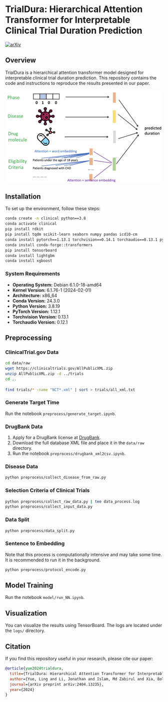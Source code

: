 # TrialDura: Hierarchical Attention Transformer for Interpretable Clinical Trial Duration Prediction

[![arXiv](https://img.shields.io/badge/arXiv-2404.13235-b31b1b.svg)](https://arxiv.org/abs/2404.13235)

## Overview

TrialDura is a hierarchical attention transformer model designed for interpretable clinical trial duration prediction. This repository contains the code and instructions to reproduce the results presented in our paper.

![Overview](overview.png)

## Installation

To set up the environment, follow these steps:

```bash
conda create -n clinical python==3.8
conda activate clinical
pip install rdkit
pip install tqdm scikit-learn seaborn numpy pandas icd10-cm
conda install pytorch==1.13.1 torchvision==0.14.1 torchaudio==0.13.1 pytorch-cuda=11.7 -c pytorch -c nvidia
conda install conda-forge::transformers
pip install tensorboard
conda install lightgbm
conda install xgboost
```

### System Requirements

- **Operating System:** Debian 6.1.0-18-amd64
- **Kernel Version:** 6.1.76-1 (2024-02-01)
- **Architecture:** x86_64
- **Conda Version:** 24.3.0
- **Python Version:** 3.8.19
- **PyTorch Version:** 1.12.1
- **Torchvision Version:** 0.13.1
- **Torchaudio Version:** 0.12.1

## Preprocessing

### ClinicalTrial.gov Data

```bash
cd data/raw
wget https://clinicaltrials.gov/AllPublicXML.zip
unzip AllPublicXML.zip -d ../trials
cd ..

find trials/* -name "NCT*.xml" | sort > trials/all_xml.txt
```

### Generate Target Time

Run the notebook `preprocess/generate_target.ipynb`.

### DrugBank Data

1. Apply for a DrugBank license at [DrugBank](https://go.drugbank.com/releases/latest).
2. Download the full database XML file and place it in the `data/raw` directory.
3. Run the notebook `preprocess/drugbank_xml2csv.ipynb`.

### Disease Data

```bash
python preprocess/collect_disease_from_raw.py
```

### Selection Criteria of Clinical Trials

```bash
python preprocess/collect_raw_data.py | tee data_process.log
python preprocess/collect_input_data.py
```

### Data Split

```bash
python preprocess/data_split.py
```

### Sentence to Embedding

Note that this process is computationally intensive and may take some time. It is recommended to run it in the background.

```bash
python preprocess/protocol_encode.py
```

## Model Training

Run the notebook `model/run_NN.ipynb`.

## Visualization

You can visualize the results using TensorBoard. The logs are located under the `logs/` directory.

## Citation

If you find this repository useful in your research, please cite our paper:

```bibtex
@article{yue2024trialdura,
  title={TrialDura: Hierarchical Attention Transformer for Interpretable Clinical Trial Duration Prediction},
  author={Yue, Ling and Li, Jonathan and Islam, Md Zabirul and Xia, Bolun and Fu, Tianfan and Chen, Jintai},
  journal={arXiv preprint arXiv:2404.13235},
  year={2024}
}
```
